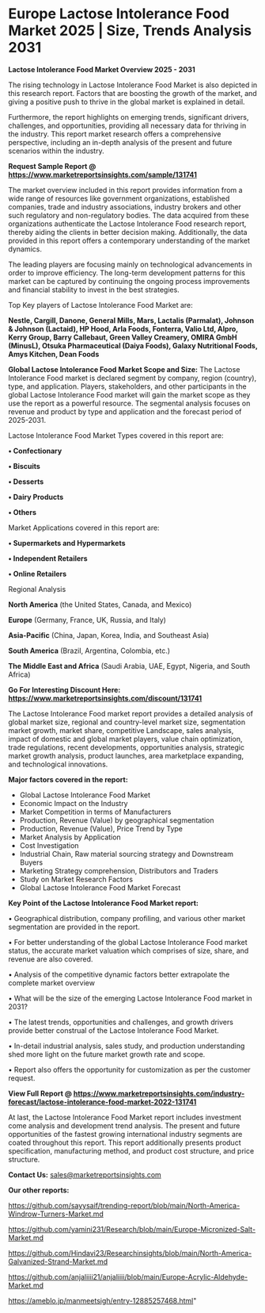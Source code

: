  # Europe Lactose Intolerance Food Market 2025 | Size, Trends Analysis 2031

<Strong> Lactose Intolerance Food Market Overview 2025 - 2031</strong>

The rising technology in Lactose Intolerance Food Market is also depicted in this research report. Factors that are boosting the growth of the market, and giving a positive push to thrive in the global market is explained in detail.

Furthermore, the report highlights on emerging trends, significant drivers, challenges, and opportunities, providing all necessary data for thriving in the industry. This report market research offers a comprehensive perspective, including an in-depth analysis of the present and future scenarios within the industry.

<strong>Request Sample Report @ <a href=https://www.marketreportsinsights.com/sample/131741>https://www.marketreportsinsights.com/sample/131741</a></strong>

The market overview included in this report provides information from a wide range of resources like government organizations, established companies, trade and industry associations, industry brokers and other such regulatory and non-regulatory bodies. The data acquired from these organizations authenticate the Lactose Intolerance Food research report, thereby aiding the clients in better decision making. Additionally, the data provided in this report offers a contemporary understanding of the market dynamics.

The leading players are focusing mainly on technological advancements in order to improve efficiency. The long-term development patterns for this market can be captured by continuing the ongoing process improvements and financial stability to invest in the best strategies.

Top Key players of Lactose Intolerance Food Market are:

<strong>Nestle, Cargill, Danone, General Mills, Mars, Lactalis (Parmalat), Johnson & Johnson (Lactaid), HP Hood, Arla Foods, Fonterra, Valio Ltd, Alpro, Kerry Group, Barry Callebaut, Green Valley Creamery, OMIRA GmbH (MinusL), Otsuka Pharmaceutical (Daiya Foods), Galaxy Nutritional Foods, Amys Kitchen, Dean Foods</strong>

<strong><b>Global Lactose Intolerance Food Market Scope and Size:</b></strong>
The Lactose Intolerance Food market is declared segment by company, region (country), type, and application. Players, stakeholders, and other participants in the global Lactose Intolerance Food market will gain the market scope as they use the report as a powerful resource. The segmental analysis focuses on revenue and product by type and application and the forecast period of 2025-2031.

Lactose Intolerance Food Market Types covered in this report are:

<strong>• Confectionary

• Biscuits

• Desserts

• Dairy Products

• Others</strong>

Market Applications covered in this report are:

<strong>• Supermarkets and Hypermarkets

• Independent Retailers

• Online Retailers</strong> 

Regional Analysis

<strong>North America</strong> (the United States, Canada, and Mexico)

<strong>Europe</strong> (Germany, France, UK, Russia, and Italy)

<strong>Asia-Pacific</strong> (China, Japan, Korea, India, and Southeast Asia)

<strong>South America</strong> (Brazil, Argentina, Colombia, etc.)

<strong>The Middle East and Africa</strong> (Saudi Arabia, UAE, Egypt, Nigeria, and South Africa)

<strong>Go For Interesting Discount Here: <a href=https://www.marketreportsinsights.com/discount/131741>https://www.marketreportsinsights.com/discount/131741</a></strong>

The Lactose Intolerance Food market report provides a detailed analysis of global market size, regional and country-level market size, segmentation market growth, market share, competitive Landscape, sales analysis, impact of domestic and global market players, value chain optimization, trade regulations, recent developments, opportunities analysis, strategic market growth analysis, product launches, area marketplace expanding, and technological innovations.

<strong><b>Major factors covered in the report:</b></strong>
<ul>
  <li>Global Lactose Intolerance Food Market </li>
  <li>Economic Impact on the Industry</li>
  <li>Market Competition in terms of Manufacturers</li>
  <li>Production, Revenue (Value) by geographical segmentation</li>
  <li>Production, Revenue (Value), Price Trend by Type</li>
  <li>Market Analysis by Application</li>
  <li>Cost Investigation</li>
  <li>Industrial Chain, Raw material sourcing strategy and Downstream Buyers</li>
  <li>Marketing Strategy comprehension, Distributors and Traders</li>
  <li>Study on Market Research Factors</li>
  <li>Global Lactose Intolerance Food Market Forecast</li>
</ul>

<strong><b>Key Point of the Lactose Intolerance Food Market report:</b></strong>

• Geographical distribution, company profiling, and various other market segmentation are provided in the report.

• For better understanding of the global Lactose Intolerance Food market status, the accurate market valuation which comprises of size, share, and revenue are also covered.

• Analysis of the competitive dynamic factors better extrapolate the complete market overview

• What will be the size of the emerging Lactose Intolerance Food market in 2031?

• The latest trends, opportunities and challenges, and growth drivers provide better construal of the Lactose Intolerance Food Market.

• In-detail industrial analysis, sales study, and production understanding shed more light on the future market growth rate and scope.

• Report also offers the opportunity for customization as per the customer request.

<strong><b>View Full Report @ <a href=https://www.marketreportsinsights.com/industry-forecast/lactose-intolerance-food-market-2022-131741>https://www.marketreportsinsights.com/industry-forecast/lactose-intolerance-food-market-2022-131741</a></b></strong>


At last, the Lactose Intolerance Food Market report includes investment come analysis and development trend analysis. The present and future opportunities of the fastest growing international industry segments are coated throughout this report. This report additionally presents product specification, manufacturing method, and product cost structure, and price structure.

<strong>Contact Us:</strong>
sales@marketreportsinsights.com

<strong>Our other reports:</strong>

<a href=https://github.com/sayysaif/trending-report/blob/main/North-America-Windrow-Turners-Market.md>https://github.com/sayysaif/trending-report/blob/main/North-America-Windrow-Turners-Market.md</a>

<a href=https://github.com/yamini231/Research/blob/main/Europe-Micronized-Salt-Market.md>https://github.com/yamini231/Research/blob/main/Europe-Micronized-Salt-Market.md</a>

<a href=https://github.com/Hindavi23/Researchinsights/blob/main/North-America-Galvanized-Strand-Market.md>https://github.com/Hindavi23/Researchinsights/blob/main/North-America-Galvanized-Strand-Market.md</a>

<a href=https://github.com/anjaliiii21/anjaliiii/blob/main/Europe-Acrylic-Aldehyde-Market.md>https://github.com/anjaliiii21/anjaliiii/blob/main/Europe-Acrylic-Aldehyde-Market.md</a>

<a href=https://ameblo.jp/manmeetsigh/entry-12885257468.html>https://ameblo.jp/manmeetsigh/entry-12885257468.html</a>"
